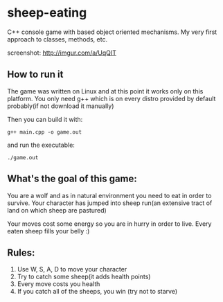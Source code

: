 # sheep-eating
C++ console game with based object oriented mechanisms. My very first approach to classes, methods, etc.  

screenshot:
http://imgur.com/a/UqQIT

## How to run it
The game was written on Linux and at this point it works only on this platform.
You only need g++ which is on every distro provided by default probably(if not download it manually)

Then you can build it with:
```
g++ main.cpp -o game.out
```
and run the executable:
```
./game.out
```
## What's the goal of this game:
You are a wolf and as in natural environment you need to eat in order to survive.
Your character has jumped into sheep run(an extensive tract of land on which sheep are pastured)

Your moves cost some energy so you are in hurry in order to live.
Every eaten sheep fills your belly :)

## Rules:

1. Use W, S, A, D to move your character
2. Try to catch some sheep(it adds health points)
3. Every move costs you health
4. If you catch all of the sheeps, you win (try not to starve)

